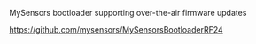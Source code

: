 MySensors bootloader supporting over-the-air firmware updates

https://github.com/mysensors/MySensorsBootloaderRF24
